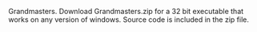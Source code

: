 Grandmasters.
Download Grandmasters.zip for a 32 bit executable that works on any version of windows. Source code is included in the zip file.
